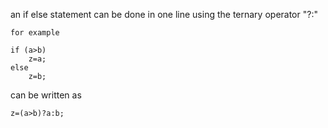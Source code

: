 an if else statement can be done in one line using the ternary operator "?:"


```
for example

if (a>b)
	z=a;
else
	z=b;
```

can be written as

```
z=(a>b)?a:b;
```
